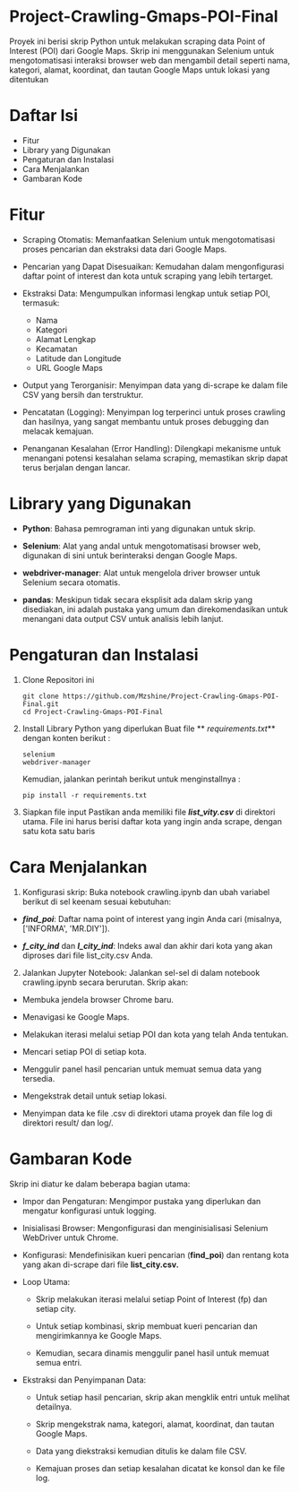 # **Project-Crawling-Gmaps-POI-Final**
Proyek ini berisi skrip Python untuk melakukan scraping data Point of Interest (POI) dari Google Maps. Skrip ini menggunakan Selenium untuk mengotomatisasi interaksi browser web dan mengambil detail seperti nama, kategori, alamat, koordinat, dan tautan Google Maps untuk lokasi yang ditentukan
# **Daftar Isi** 
- Fitur
- Library yang Digunakan
- Pengaturan dan Instalasi
- Cara Menjalankan
- Gambaran Kode
# **Fitur**
- Scraping Otomatis: Memanfaatkan Selenium untuk mengotomatisasi proses pencarian dan ekstraksi data dari Google Maps.
- Pencarian yang Dapat Disesuaikan: Kemudahan dalam mengonfigurasi daftar point of interest dan kota untuk scraping yang lebih tertarget.
- Ekstraksi Data: Mengumpulkan informasi lengkap untuk setiap POI, termasuk:
  - Nama
  - Kategori
  - Alamat Lengkap
  - Kecamatan
  - Latitude dan Longitude
  - URL Google Maps

- Output yang Terorganisir: Menyimpan data yang di-scrape ke dalam file CSV yang bersih dan terstruktur.

- Pencatatan (Logging): Menyimpan log terperinci untuk proses crawling dan hasilnya, yang sangat membantu untuk proses debugging dan melacak kemajuan.

- Penanganan Kesalahan (Error Handling): Dilengkapi mekanisme untuk menangani potensi kesalahan selama scraping, memastikan skrip dapat terus berjalan dengan lancar.

# Library yang Digunakan
- **Python**: Bahasa pemrograman inti yang digunakan untuk skrip.
  
- **Selenium**: Alat yang andal untuk mengotomatisasi browser web, digunakan di sini untuk berinteraksi dengan Google Maps.
  
- **webdriver-manager**: Alat untuk mengelola driver browser untuk Selenium secara otomatis.
  
- **pandas**: Meskipun tidak secara eksplisit ada dalam skrip yang disediakan, ini adalah pustaka yang umum dan direkomendasikan untuk menangani data output CSV untuk analisis lebih lanjut.
# Pengaturan dan Instalasi
1. Clone Repositori ini
   ```
   git clone https://github.com/Mzshine/Project-Crawling-Gmaps-POI-Final.git
   cd Project-Crawling-Gmaps-POI-Final
   ```
3. Install Library Python yang diperlukan
   Buat file ** _requirements.txt_** dengan konten berikut :
   ```
   selenium
   webdriver-manager
   ```
   Kemudian, jalankan perintah berikut untuk menginstallnya :
   ```
   pip install -r requirements.txt
   ```
4. Siapkan file input
   Pastikan anda memiliki file **_list_vity.csv_** di direktori utama. File ini harus berisi daftar kota yang ingin anda scrape, dengan satu kota satu baris
# Cara Menjalankan
1. Konfigurasi skrip:
  Buka notebook crawling.ipynb dan ubah variabel berikut di sel keenam sesuai kebutuhan:

  - **_find_poi_**: Daftar nama point of interest yang ingin Anda cari (misalnya, ['INFORMA', 'MR.DIY']).

  - **_f_city_ind_** dan _**l_city_ind**_: Indeks awal dan akhir dari kota yang akan diproses dari file list_city.csv Anda.

2. Jalankan Jupyter Notebook:
Jalankan sel-sel di dalam notebook crawling.ipynb secara berurutan. Skrip akan:

  - Membuka jendela browser Chrome baru.

  - Menavigasi ke Google Maps.

  - Melakukan iterasi melalui setiap POI dan kota yang telah Anda tentukan.

  - Mencari setiap POI di setiap kota.

  - Menggulir panel hasil pencarian untuk memuat semua data yang tersedia.

  - Mengekstrak detail untuk setiap lokasi.

  - Menyimpan data ke file .csv di direktori utama proyek dan file log di direktori result/ dan log/.

# Gambaran Kode
Skrip ini diatur ke dalam beberapa bagian utama:

  - Impor dan Pengaturan: Mengimpor pustaka yang diperlukan dan mengatur konfigurasi untuk logging.

  - Inisialisasi Browser: Mengonfigurasi dan menginisialisasi Selenium WebDriver untuk Chrome.

  - Konfigurasi: Mendefinisikan kueri pencarian (**find_poi**) dan rentang kota yang akan di-scrape dari file **list_city.csv.**

  - Loop Utama:

    - Skrip melakukan iterasi melalui setiap Point of Interest (fp) dan setiap city.

    - Untuk setiap kombinasi, skrip membuat kueri pencarian dan mengirimkannya ke Google Maps.

    - Kemudian, secara dinamis menggulir panel hasil untuk memuat semua entri.

  - Ekstraksi dan Penyimpanan Data:

    - Untuk setiap hasil pencarian, skrip akan mengklik entri untuk melihat detailnya.

    - Skrip mengekstrak nama, kategori, alamat, koordinat, dan tautan Google Maps.

    - Data yang diekstraksi kemudian ditulis ke dalam file CSV.

    - Kemajuan proses dan setiap kesalahan dicatat ke konsol dan ke file log.

